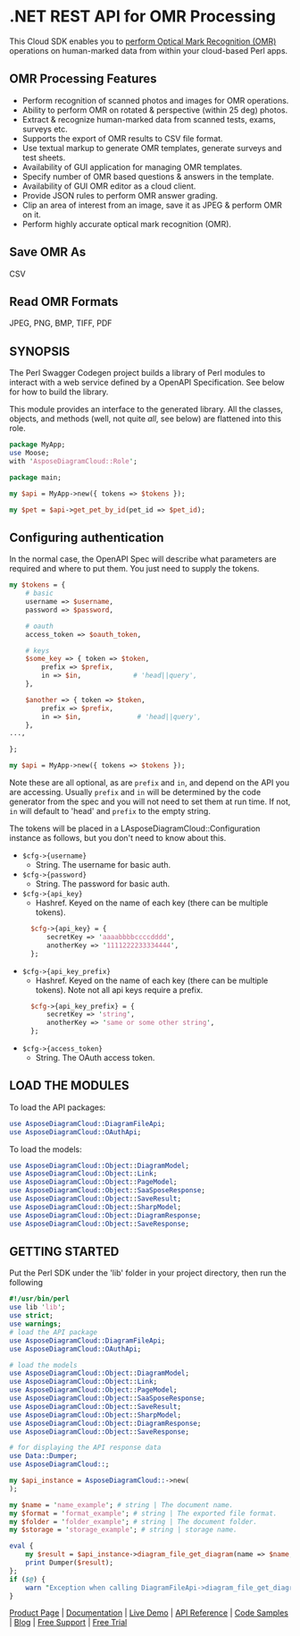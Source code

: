 # .NET REST API for OMR Processing

This Cloud SDK enables you to [perform Optical Mark Recognition (OMR)](https://products.aspose.cloud/omr/net) operations on human-marked data from within your cloud-based Perl apps.

## OMR Processing Features

- Perform recognition of scanned photos and images for OMR operations.
- Ability to perform OMR on rotated & perspective (within 25 deg) photos.
- Extract & recognize human-marked data from scanned tests, exams, surveys etc.
- Supports the export of OMR results to CSV file format.
- Use textual markup to generate OMR templates, generate surveys and test sheets.
- Availability of GUI application for managing OMR templates.
- Specify number of OMR based questions & answers in the template.
- Availability of GUI OMR editor as a cloud client.
- Provide JSON rules to perform OMR answer grading.
- Clip an area of interest from an image, save it as JPEG & perform OMR on it.
- Perform highly accurate optical mark recognition (OMR).

## Save OMR As

CSV

## Read OMR Formats

JPEG, PNG, BMP, TIFF, PDF

## SYNOPSIS

The Perl Swagger Codegen project builds a library of Perl modules to interact with a web service defined by a OpenAPI Specification. See below for how to build the library.

This module provides an interface to the generated library. All the classes, objects, and methods (well, not quite *all*, see below) are flattened into this role.

```perl
package MyApp;
use Moose;
with 'AsposeDiagramCloud::Role';

package main;

my $api = MyApp->new({ tokens => $tokens });

my $pet = $api->get_pet_by_id(pet_id => $pet_id);
```

## Configuring authentication

In the normal case, the OpenAPI Spec will describe what parameters are required and where to put them. You just need to supply the tokens.

```perl
my $tokens = {
    # basic
    username => $username,
    password => $password,

    # oauth
    access_token => $oauth_token,

    # keys
    $some_key => { token => $token,
        prefix => $prefix,
        in => $in,             # 'head||query',
    },

    $another => { token => $token,
        prefix => $prefix,
        in => $in,              # 'head||query',
    },
...,

};

my $api = MyApp->new({ tokens => $tokens });
```

Note these are all optional, as are `prefix` and `in`, and depend on the API you are accessing. Usually `prefix` and `in` will be determined by the code generator from the spec and you will not need to set them at run time. If not, `in` will default to 'head' and `prefix` to the empty string.

The tokens will be placed in a LAsposeDiagramCloud::Configuration instance as follows, but you don't need to know about this.

- `$cfg->{username}`
  - String. The username for basic auth.
- `$cfg->{password}`
  - String. The password for basic auth.
- `$cfg->{api_key}`
  - Hashref. Keyed on the name of each key (there can be multiple tokens).
  ```perl
    $cfg->{api_key} = {
        secretKey => 'aaaabbbbccccdddd',
        anotherKey => '1111222233334444',
    };
  ```
- `$cfg->{api_key_prefix}`
  - Hashref. Keyed on the name of each key (there can be multiple tokens). Note not all api keys require a prefix.
  ```perl
    $cfg->{api_key_prefix} = {
        secretKey => 'string',
        anotherKey => 'same or some other string',
    };
  ```
- `$cfg->{access_token}`
  - String. The OAuth access token.

## LOAD THE MODULES

To load the API packages:

```perl
use AsposeDiagramCloud::DiagramFileApi;
use AsposeDiagramCloud::OAuthApi;
```

To load the models:

```perl
use AsposeDiagramCloud::Object::DiagramModel;
use AsposeDiagramCloud::Object::Link;
use AsposeDiagramCloud::Object::PageModel;
use AsposeDiagramCloud::Object::SaaSposeResponse;
use AsposeDiagramCloud::Object::SaveResult;
use AsposeDiagramCloud::Object::SharpModel;
use AsposeDiagramCloud::Object::DiagramResponse;
use AsposeDiagramCloud::Object::SaveResponse;
```

## GETTING STARTED

Put the Perl SDK under the 'lib' folder in your project directory, then run the following

```perl
#!/usr/bin/perl
use lib 'lib';
use strict;
use warnings;
# load the API package
use AsposeDiagramCloud::DiagramFileApi;
use AsposeDiagramCloud::OAuthApi;

# load the models
use AsposeDiagramCloud::Object::DiagramModel;
use AsposeDiagramCloud::Object::Link;
use AsposeDiagramCloud::Object::PageModel;
use AsposeDiagramCloud::Object::SaaSposeResponse;
use AsposeDiagramCloud::Object::SaveResult;
use AsposeDiagramCloud::Object::SharpModel;
use AsposeDiagramCloud::Object::DiagramResponse;
use AsposeDiagramCloud::Object::SaveResponse;

# for displaying the API response data
use Data::Dumper;
use AsposeDiagramCloud::;

my $api_instance = AsposeDiagramCloud::->new(
);

my $name = 'name_example'; # string | The document name.
my $format = 'format_example'; # string | The exported file format.
my $folder = 'folder_example'; # string | The document folder.
my $storage = 'storage_example'; # string | storage name.

eval {
    my $result = $api_instance->diagram_file_get_diagram(name => $name, format => $format, folder => $folder, storage => $storage);
    print Dumper($result);
};
if ($@) {
    warn "Exception when calling DiagramFileApi->diagram_file_get_diagram: $@\n";
}
```

[Product Page](https://products.aspose.cloud/omr/net) | [Documentation](https://docs.aspose.cloud/display/omrcloud/Home) | [Live Demo](https://products.aspose.app/diagram/family) | [API Reference](https://apireference.aspose.cloud/omr/) | [Code Samples](https://github.com/aspose-omr-cloud) | [Blog](https://blog.aspose.cloud/category/omr/) | [Free Support](https://forum.aspose.cloud/c/omr) | [Free Trial](https://dashboard.aspose.cloud/#/apps)
